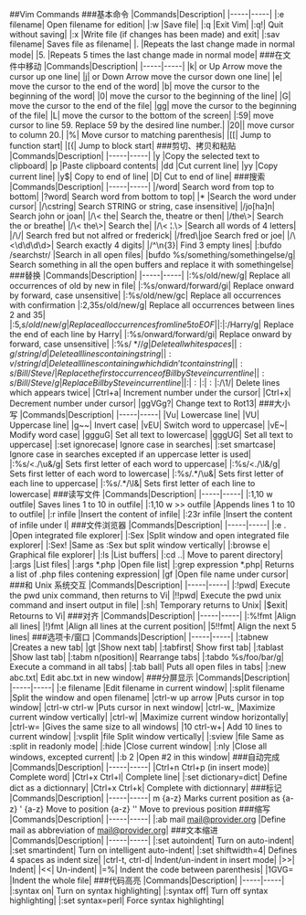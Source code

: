 ##Vim Commands
###基本命令
|Commands|Description|
|-----|-----|
|:e filename|	Open filename for edition|
|:w	|Save file|
|:q	|Exit Vim|
|:q!|	Quit without saving|
|:x	|Write file (if changes has been made) and exit|
|:sav filename|	Saves file as filename|
|.	|Repeats the last change made in normal mode|
|5.	|Repeats 5 times the last change made in normal mode|
###在文件中移动
|Commands|Description|
|-----|-----|
|k| or Up Arrow	move the cursor up one line|
|j| or Down Arrow	move the cursor down one line|
|e|	move the cursor to the end of the word|
|b|	move the cursor to the beginning of the word|
|0|	move the cursor to the beginning of the line|
|G|	move the cursor to the end of the file|
|gg|	move the cursor to the beginning of the file|
|L|	move the cursor to the bottom of the screen|
|:59|	move cursor to line 59. Replace 59 by the desired line number.|
|20\||	move cursor to column 20.|
|%|	Move cursor to matching parenthesis|
|[[|	Jump to function start|
|[{| Jump to block start|
###剪切、拷贝和粘贴
|Commands|Description|
|-----|-----|
|y	|Copy the selected text to clipboard|
|p	|Paste clipboard contents|
|dd	|Cut current line|
|yy	|Copy current line|
|y$|	Copy to end of line|
|D|	Cut to end of line|
###搜索
|Commands|Description|
|-----|-----|
|/word|	Search word from top to bottom|
|?word|	Search word from bottom to top|
|*	|Search the word under cursor|
|/\\cstring|	Search STRING or string, case insensitive|
|/jo[ha]n|	Search john or joan|
|/\\< the|	Search the, theatre or then|
|/the\\>|	Search the or breathe|
|/\\< the\\>|	Search the|
|/\\< ¦.\\>	|Search all words of 4 letters|
|/\\/|	Search fred but not alfred or frederick|
|/fred\\|joe	Search fred or joe|
|/\\<\d\d\d\d\>|	Search exactly 4 digits|
|/^\n\{3}|	Find 3 empty lines|
|:bufdo /searchstr/	|Search in all open files|
|bufdo %s/something/somethingelse/g|	Search something in all the open buffers and replace it with somethingelse|
###替换
|Commands|Description|
|-----|-----|
|:%s/old/new/g|	Replace all occurrences of old by new in file|
|:%s/onward/forward/gi|	Replace onward by forward, case unsensitive|
|:%s/old/new/gc|	Replace all occurrences with confirmation
|:2,35s/old/new/g|	Replace all occurrences between lines 2 and 35|
|:5,$s/old/new/g|	Replace all occurrences from line 5 to EOF|
|:%s/^/hello/g|	Replace the beginning of each line by hello|
|:%s/$/Harry/g|	Replace the end of each line by Harry|
|:%s/onward/forward/gi|	Replace onward by forward, case unsensitive|
|:%s/ \*$//g|	Delete all white spaces|
|:g/string/d|	Delete all lines containing string|
|:v/string/d|	Delete all lines containing which didn’t contain string|
|:s/Bill/Steve/|	Replace the first occurrence of Bill by Steve in current line|
|:s/Bill/Steve/g	|Replace Bill by Steve in current line|
|:%s/Bill/Steve/g|	Replace Bill by Steve in all the file|
|:%s/^M//g|	Delete DOS carriage returns (^M)|
|:%s/\r/\r/g|	Transform DOS carriage returns in returns|
|:%s#<[^>]\+>##g|	Delete HTML tags but keeps text|
|:%s/^\(.*\)\n\1$/\1/|	Delete lines which appears twice|
|Ctrl+a|	Increment number under the cursor|
|Ctrl+x|	Decrement number under cursor|
|ggVGg?|	Change text to Rot13|
###大小写
|Commands|Description|
|-----|-----|
|Vu|	Lowercase line|
|VU|	Uppercase line|
|g~~|	Invert case|
|vEU|	Switch word to uppercase|
|vE~|	Modify word case|
|ggguG|	Set all text to lowercase|
|gggUG|	Set all text to uppercase|
|:set ignorecase|	Ignore case in searches|
|:set smartcase|	Ignore case in searches excepted if an uppercase letter is used|
|:%s/\<./\u&/g|	Sets first letter of each word to uppercase|
|:%s/\<./\l&/g|	Sets first letter of each word to lowercase|
|:%s/.\*/\u&|	Sets first letter of each line to uppercase|
|:%s/.*/\l&|	Sets first letter of each line to lowercase|
###读写文件
|Commands|Description|
|-----|-----|
|:1,10 w outfile|	Saves lines 1 to 10 in outfile|
|:1,10 w >> outfile	|Appends lines 1 to 10 to outfile|
|:r infile	|Insert the content of infile|
|:23r infile	|Insert the content of infile under l|
###文件浏览器
|Commands|Description|
|-----|-----|
|:e .	|Open integrated file explorer|
|:Sex	|Split window and open integrated file explorer|
|:Sex!	|Same as :Sex but split window vertically|
|:browse e|	Graphical file explorer|
|:ls	|List buffers|
|:cd ..|	Move to parent directory|
|:args	|List files|
|:args *.php	|Open file list|
|:grep expression *.php|	Returns a list of .php files contening expression|
|gf	|Open file name under cursor|
###和 Unix 系统交互
|Commands|Description|
|-----|-----|
|:!pwd|	Execute the pwd unix command, then returns to Vi|
|!!pwd|	Execute the pwd unix command and insert output in file|
|:sh|	Temporary returns to Unix|
|$exit|	Retourns to Vi|
###对齐
|Commands|Description|
|-----|-----|
|:%!fmt	|Align all lines|
|!}fmt	|Align all lines at the current position|
|5!!fmt|	Align the next 5 lines|
###选项卡/窗口
|Commands|Description|
|-----|-----|
|:tabnew	|Creates a new tab|
|gt	|Show next tab|
|:tabfirst|	Show first tab|
|:tablast	|Show last tab|
|:tabm n(position)|	Rearrange tabs|
|:tabdo %s/foo/bar/g|	Execute a command in all tabs|
|:tab ball|	Puts all open files in tabs|
|:new abc.txt|	Edit abc.txt in new window|
###分屏显示
|Commands|Description|
|-----|-----|
|:e filename	|Edit filename in current window|
|:split filename	|Split the window and open filename|
|ctrl-w up arrow	|Puts cursor in top window|
|ctrl-w ctrl-w	|Puts cursor in next window|
|ctrl-w_	|Maximize current window vertically|
|ctrl-w\|	|Maximize current window horizontally|
|ctrl-w=	|Gives the same size to all windows|
|10 ctrl-w+|	Add 10 lines to current window|
|:vsplit |file	Split window vertically|
|:sview |file	Same as :split in readonly mode|
|:hide	|Close current window|
|:­nly	|Close all windows, excepted current|
|:b 2	|Open #2 in this window|
###自动完成
|Commands|Description|
|-----|-----|
|Ctrl+n Ctrl+p (in insert mode)|	Complete word|
|Ctrl+x Ctrl+l|	Complete line|
|:set dictionary=dict|	Define dict as a dictionnary|
|Ctrl+x Ctrl+k|	Complete with dictionnary|
###标记
|Commands|Description|
|-----|-----|
m {a-z}	Marks current position as {a-z}
' {a-z}	Move to position {a-z}
''	Move to previous position
###缩写
|Commands|Description|
|-----|-----|
|:ab mail mail@provider.org	|Define mail as abbreviation of mail@provider.org|
###文本缩进
|Commands|Description|
|-----|-----|
|:set autoindent|	Turn on auto-indent|
|:set smartindent|	Turn on intelligent auto-indent|
|:set shiftwidth=4|	Defines 4 spaces as indent size|
|ctrl-t, ctrl-d|	Indent/un-indent in insert mode|
|>>|	Indent|
|<<|	Un-indent|
|=%|	Indent the code between parenthesis|
|1GVG=	|Indent the whole file|
###代码高亮
|Commands|Description|
|-----|-----|
|:syntax on|	Turn on syntax highlighting|
|:syntax off|	Turn off syntax highlighting|
|:set syntax=perl|	Force syntax highlighting|
